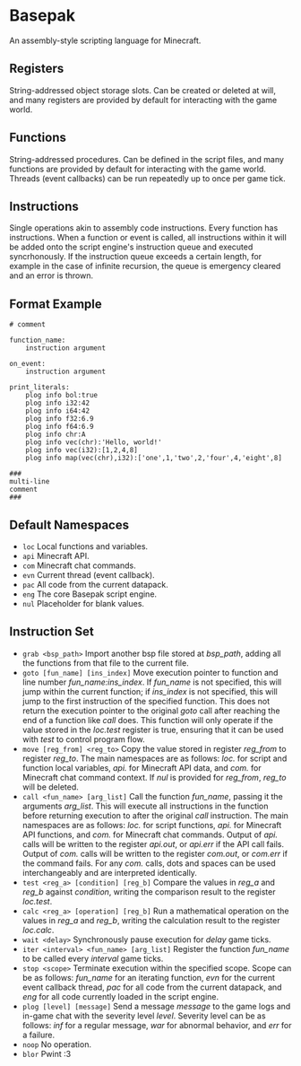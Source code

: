 # Basepak
An assembly-style scripting language for Minecraft.

## Registers
String-addressed object storage slots. Can be created or deleted at will, and many registers are provided by default for interacting with the game world.

## Functions
String-addressed procedures. Can be defined in the script files, and many functions are provided by default for interacting with the game world. Threads (event callbacks) can be run repeatedly up to once per game tick.

## Instructions
Single operations akin to assembly code instructions. Every function has instructions. When a function or event is called, all instructions within it will be added onto the script engine's instruction queue and executed syncrhonously. If the instruction queue exceeds a certain length, for example in the case of infinite recursion, the queue is emergency cleared and an error is thrown.

## Format Example

```
# comment

function_name:
    instruction argument

on_event:
    instruction argument

print_literals:
    plog info bol:true
    plog info i32:42
    plog info i64:42
    plog info f32:6.9
    plog info f64:6.9
    plog info chr:A
    plog info vec(chr):'Hello, world!'
    plog info vec(i32):[1,2,4,8]
    plog info map(vec(chr),i32):['one',1,'two',2,'four',4,'eight',8]

###
multi-line
comment
###
```

## Default Namespaces
- `loc` Local functions and variables.
- `api` Minecraft API.
- `com` Minecraft chat commands.
- `evn` Current thread (event callback).
- `pac` All code from the current datapack.
- `eng` The core Basepak script engine.
- `nul` Placeholder for blank values.

## Instruction Set
- `grab <bsp_path>` Import another bsp file stored at *bsp_path*, adding all the functions from that file to the current file.
- `goto [fun_name] [ins_index]` Move execution pointer to function and line number *fun_name:ins_index*. If *fun_name* is not specified, this will jump within the current function; if *ins_index* is not specified, this will jump to the first instruction of the specified function. This does not return the execution pointer to the original *goto* call after reaching the end of a function like *call* does. This function will only operate if the value stored in the *loc.test* register is true, ensuring that it can be used with *test* to control program flow.
- `move [reg_from] <reg_to>` Copy the value stored in register *reg_from* to register *reg_to*. The main namespaces are as follows: *loc.* for script and function local variables, *api.* for Minecraft API data, and *com.* for Minecraft chat command context. If *nul* is provided for *reg_from*, *reg_to* will be deleted.
- `call <fun_name> [arg_list]` Call the function *fun_name*, passing it the arguments *arg_list*. This will execute all instructions in the function before returning execution to after the original *call* instruction. The main namespaces are as follows: *loc.* for script functions, *api.* for Minecraft API functions, and *com.* for Minecraft chat commands. Output of *api.* calls will be written to the register *api.out*, or *api.err* if the API call fails. Output of *com.* calls will be written to the register *com.out*, or *com.err* if the command fails. For any *com.* calls, dots and spaces can be used interchangeably and are interpreted identically.
- `test <reg_a> [condition] [reg_b]` Compare the values in *reg_a* and *reg_b* against *condition*, writing the comparison result to the register *loc.test*.
- `calc <reg_a> [operation] [reg_b]` Run a mathematical operation on the values in *reg_a* and *reg_b*, writing the calculation result to the register *loc.calc*.
- `wait <delay>` Synchronously pause execution for *delay* game ticks.
- `iter <interval> <fun_name> [arg_list]` Register the function *fun_name* to be called every *interval* game ticks.
- `stop <scope>` Terminate execution within the specified scope. Scope can be as follows: *fun_name* for an iterating function, *evn* for the current event callback thread, *pac* for all code from the current datapack, and *eng* for all code currently loaded in the script engine.
- `plog [level] [message]` Send a message *message* to the game logs and in-game chat with the severity level *level*. Severity level can be as follows: *inf* for a regular message, *war* for abnormal behavior, and *err* for a failure.
- `noop` No operation.
- `blor` Pwint :3
